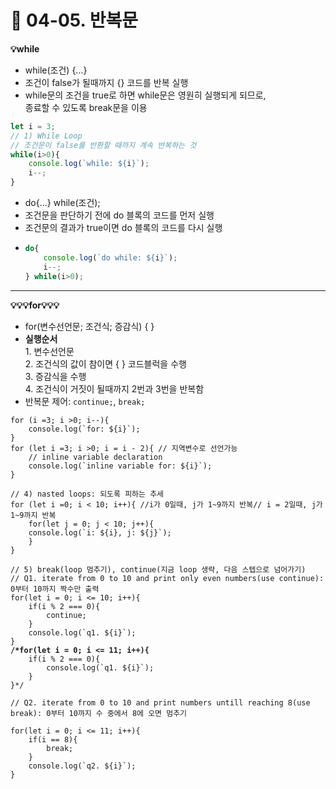 # 🥝 04-05. 반복문

**💡while**

* while(조건) {...}
* 조건이 false가 될때까지 {} 코드를 반복 실행
* while문의 조건을 true로 하면 while문은 영원히 실행되게 되므로,\
  종료할 수 있도록 break문을 이용

```javascript
let i = 3;
// 1) While Loop
// 조건문이 false를 반환할 때까지 계속 반복하는 것
while(i>0){
    console.log(`while: ${i}`);
    i--;
}
```

* do{...} while(조건);
* 조건문을 판단하기 전에 do 블록의 코드를 먼저 실행
* 조건문의 결과가 true이면 do 블록의 코드를 다시 실행
* ```javascript
  do{
      console.log(`do while: ${i}`);
      i--;
  } while(i>0);

  ```

****

**💡💡💡for💡💡💡**

* for(변수선언문; 조건식; 증감식) { }
* **실행순서**\
  1\. 변수선언문\
  2\. 조건식의 값이 참이면 { } 코드블럭을 수행\
  3\. 증감식을 수행\
  4\. 조건식이 거짓이 될때까지 2번과 3번을 반복함
* 반복문 제어: `continue;`, `break;`

<pre class="language-javascript"><code class="lang-javascript">for (i =3; i >0; i--){
    console.log(`for: ${i}`);
}
for (let i =3; i >0; i = i - 2){ // 지역변수로 선언가능 
    // inline variable declaration
    console.log(`inline variable for: ${i}`);
}

// 4) nasted loops: 되도록 피하는 추세 
for (let i =0; i &#x3C; 10; i++){ //i가 0일때, j가 1~9까지 반복// i = 2일때, j가 1~9까지 반복
    for(let j = 0; j &#x3C; 10; j++){
    console.log(`i: ${i}, j: ${j}`);
    }
}

// 5) break(loop 멈추기), continue(지금 loop 생략, 다음 스텝으로 넘어가기)
// Q1. iterate from 0 to 10 and print only even numbers(use continue): 0부터 10까지 짝수만 출력
for(let i = 0; i &#x3C;= 10; i++){
    if(i % 2 === 0){
        continue;
    }
    console.log(`q1. ${i}`);
}
<strong>/*for(let i = 0; i &#x3C;= 11; i++){
</strong>    if(i % 2 === 0){
        console.log(`q1. ${i}`);
    } 
}*/

// Q2. iterate from 0 to 10 and print numbers untill reaching 8(use break): 0부터 10까지 수 중에서 8에 오면 멈추기

for(let i = 0; i &#x3C;= 11; i++){
    if(i == 8){
        break;
    }
    console.log(`q2. ${i}`);
}</code></pre>
